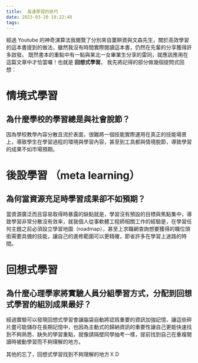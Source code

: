 ```yaml
---
title:  高速學習的技巧
date: 2023-03-20 19:22:48
tags:
---
```

經過 Youtube 的神奇演算法我閱覽了分別來自薑餅資與文森先生，關於高效學習的這本書提到的做法，雖然我沒有時間實際閱讀這本書，仍然在先輩的分享獲得許多啟發。
既然書本的重點中有一點與某北一女畢業生分享的雷同，就應該應用在這篇文章中才恰當囉！也就是 **回想式學習**。
我先將記得的部分做幾個提問式回想：

# 情境式學習
## 為什麼學校的學習總是與社會脫節？
因為學校教學內容分散且流於表面，很難將一個技能實際運用在真正的技能場景上，導致學生在學習過程的環境與學習內容，甚至到工具都與情境脫節，導致學習的成果不如市場預期。

# 後設學習 （meta learning）
## 為何當資源充足時學習成果卻不如預期？
當資源廣泛而且容易取得時暴露的缺點就是，學習沒有預設的目標與焦點集中，導致學習非常分散沒有效率，就我個人從事軟體工程師相關工作的經驗是，在學習任何主題之前必須設立學習地圖（roadmap），甚至上求職網查詢想要獲得的職位頭銜需要具備的技能，讓自己的進修範圍可以更精確，節省許多在學習上迷路的時間。

# 回想式學習
## 為什麼心理學家將實驗人員分組學習方式，分配到回想式學習的組別成果最好？
經過實驗可以發現回想式學習會讓腦袋自動將認爲重要的資訊加強記憶，讓這些碎片盡可能儲存在長期記憶中，也因為主動式的歸納資訊的重要性讓自己更能快速找到不夠熟悉、缺失的學習重點，就像請隔壁同學抽考一樣，提前找到自己在重複閱讀時被動學習而不夠理解的地方。

其他的忘了，回想式學習找到不夠理解的地方ＸＤ

